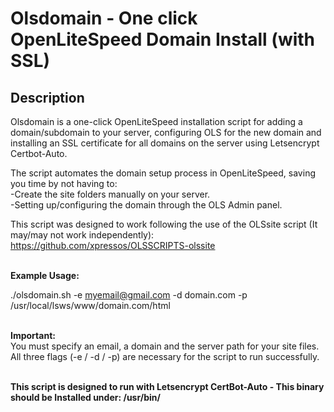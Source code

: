 # Olsdomain - One click OpenLiteSpeed Domain Install (with SSL)

Description
--------

Olsdomain is a one-click OpenLiteSpeed installation script for adding a domain/subdomain to your server, configuring OLS for the new domain and installing an SSL certificate for all domains on the server using Letsencrypt Certbot-Auto. 

The script automates the domain setup process in OpenLiteSpeed, saving you time by not having to: 
<br>-Create the site folders manually on your server. 
<br>-Setting up/configuring the domain through the OLS Admin panel.

This script was designed to work following the use of the OLSsite script (It may/may not work independently):
<br>https://github.com/xpressos/OLSSCRIPTS-olssite


<br><b>Example Usage:</b>

./olsdomain.sh -e myemail@gmail.com -d domain.com -p /usr/local/lsws/www/domain.com/html

<br><b>Important:</b>
<br>You must specify an email, a domain and the server path for your site files. <br>All three flags (-e / -d / -p) are necessary for the script to run successfully.

<br><b>This script is designed to run with Letsencrypt CertBot-Auto - This binary should be Installed under: /usr/bin/</b>
